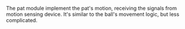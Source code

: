 The pat module implement the pat's motion, receiving the signals from motion sensing device. 
It's similar to the ball's movement logic, but less complicated.
